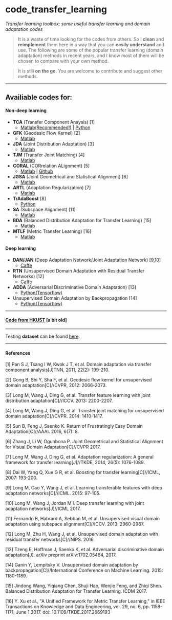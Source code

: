 # code_transfer_learning

*Transfer learning toolbox; some useful transfer learning and domain adaptation codes*

> It is a waste of time looking for the codes from others. So I **clean** and **reimplement** them here in a way that you can **easily understand** and use. The following are some of the popular transfer learning (domain adaptation) methods in recent years, and I know most of them will be chosen to compare with your own method.

> It is still **on the go**. You are welcome to contribute and suggest other methods.

- - -

## Availiable codes for:

#### Non-deep learning

- **TCA** (Transfer Component Anaysis) [1]
	- [Matlab(Recommended!)](https://github.com/jindongwang/transferlearning/blob/master/code/MyTCA.m) | [Python](https://github.com/jindongwang/transferlearning/tree/master/code/TCA_python)
- **GFK** (Geodesic Flow Kernel) [2]
	- [Matlab](https://github.com/jindongwang/transferlearning/blob/master/code/MyGFK.m)
- **JDA** (Joint Distribution Adaptation) [3]
	- [Matlab](https://github.com/jindongwang/transferlearning/blob/master/code/MyJDA.m)
- **TJM** (Transfer Joint Matching) [4]
	- [Matlab](https://github.com/jindongwang/transferlearning/blob/master/code/MyTJM.m)
- **CORAL** (CORrelation ALignment) [5]
	- [Matlab](https://github.com/jindongwang/transferlearning/blob/master/code/MyCORAL.m) | [Github](https://github.com/VisionLearningGroup/CORAL)
- **JGSA** (Joint Geometrical and Statistical Alignment) [6]
	- [Matlab](https://github.com/jindongwang/transferlearning/blob/master/code/MyJGSA.m)
- **ARTL** (Adaptation Regularization) [7]
	- [Matlab](https://github.com/jindongwang/transferlearning/tree/master/code/MyARTL)
- **TrAdaBoost** [8]
	- [Python](https://github.com/chenchiwei/tradaboost)
- **SA** (Subspace Alignment) [11]
	- [Matlab](http://users.cecs.anu.edu.au/~basura/DA_SA/)
- **BDA** (Balanced Distribution Adaptation for Transfer Learning) [15]
	- [Matlab](https://github.com/jindongwang/transferlearning/tree/master/code/BDA)
- **MTLF** (Metric Transfer Learning) [16]
	- [Matlab](https://github.com/xyh2016/MTLF)

#### Deep learning

- **DAN/JAN** (Deep Adaptation Network/Joint Adaptation Network) [9,10]
	- [Caffe](https://github.com/thuml/Xlearn)
- **RTN** (Unsupervised Domain Adaptation with Residual Transfer Networks) [12]
	- [Caffe](https://github.com/thuml/Xlearn)
- **ADDA** (Adversarial Discriminative Domain Adaptation) [13]
	- [Python(Tensorflow)](https://github.com/erictzeng/adda)
- Unsupervised Domain Adaptation by Backpropagation [14]
	- [Python(Tensorflow)](https://github.com/shucunt/domain_adaptation)

- - -

#### [Code from HKUST](http://www.cse.ust.hk/TL/) [a bit old]

- - -

Testing **dataset** can be found [here](https://github.com/jindongwang/transferlearning/blob/master/doc/dataset.md).

- - -

#### References

[1] Pan S J, Tsang I W, Kwok J T, et al. Domain adaptation via transfer component analysis[J]TNN, 2011, 22(2): 199-210.

[2] Gong B, Shi Y, Sha F, et al. Geodesic flow kernel for unsupervised domain adaptation[C]//CVPR, 2012: 2066-2073.

[3] Long M, Wang J, Ding G, et al. Transfer feature learning with joint distribution adaptation[C]//ICCV. 2013: 2200-2207.

[4] Long M, Wang J, Ding G, et al. Transfer joint matching for unsupervised domain adaptation[C]//CVPR. 2014: 1410-1417.

[5] Sun B, Feng J, Saenko K. Return of Frustratingly Easy Domain Adaptation[C]//AAAI. 2016, 6(7): 8.

[6] Zhang J, Li W, Ogunbona P. Joint Geometrical and Statistical Alignment for Visual Domain Adaptation[C]//CVPR 2017.

[7] Long M, Wang J, Ding G, et al. Adaptation regularization: A general framework for transfer learning[J]//TKDE, 2014, 26(5): 1076-1089.

[8] Dai W, Yang Q, Xue G R, et al. Boosting for transfer learning[C]//ICML, 2007: 193-200.

[9] Long M, Cao Y, Wang J, et al. Learning transferable features with deep adaptation networks[C]//ICML. 2015: 97-105.

[10] Long M, Wang J, Jordan M I. Deep transfer learning with joint adaptation networks[J]//ICML 2017.

[11] Fernando B, Habrard A, Sebban M, et al. Unsupervised visual domain adaptation using subspace alignment[C]//ICCV. 2013: 2960-2967.

[12] Long M, Zhu H, Wang J, et al. Unsupervised domain adaptation with residual transfer networks[C]//NIPS. 2016.

[13] Tzeng E, Hoffman J, Saenko K, et al. Adversarial discriminative domain adaptation[J]. arXiv preprint arXiv:1702.05464, 2017.

[14] Ganin Y, Lempitsky V. Unsupervised domain adaptation by backpropagation[C]//International Conference on Machine Learning. 2015: 1180-1189.

[15] Jindong Wang, Yiqiang Chen, Shuji Hao, Wenjie Feng, and Zhiqi Shen. Balanced Distribution Adaptation for Transfer Learning. ICDM 2017.

[16] Y. Xu et al., "A Unified Framework for Metric Transfer Learning," in IEEE Transactions on Knowledge and Data Engineering, vol. 29, no. 6, pp. 1158-1171, June 1 2017. doi: 10.1109/TKDE.2017.2669193
